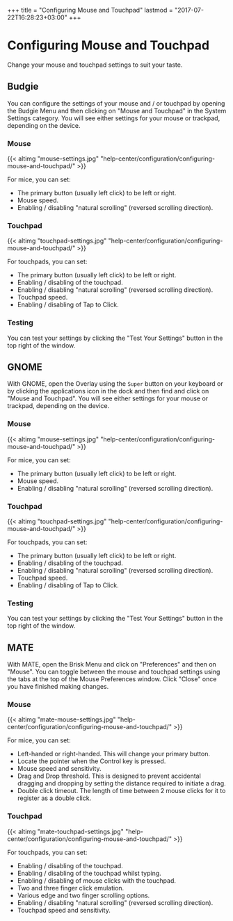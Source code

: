 +++
title = "Configuring Mouse and Touchpad"
lastmod = "2017-07-22T16:28:23+03:00"
+++
# Configuring Mouse and Touchpad

Change your mouse and touchpad settings to suit your taste.

## Budgie

You can configure the settings of your mouse and / or touchpad by opening the Budgie Menu and then clicking on "Mouse and Touchpad" in the System Settings category. You will see either settings for your mouse or trackpad, depending on the device.

### Mouse

{{< altimg "mouse-settings.jpg" "help-center/configuration/configuring-mouse-and-touchpad/" >}}

For mice, you can set:

- The primary button (usually left click) to be left or right.
- Mouse speed.
- Enabling / disabling "natural scrolling" (reversed scrolling direction).

### Touchpad

{{< altimg "touchpad-settings.jpg" "help-center/configuration/configuring-mouse-and-touchpad/" >}}

For touchpads, you can set:

- The primary button (usually left click) to be left or right.
- Enabling / disabling of the touchpad.
- Enabling / disabling "natural scrolling" (reversed scrolling direction).
- Touchpad speed.
- Enabling / disabling of Tap to Click.

### Testing

You can test your settings by clicking the "Test Your Settings" button in the top right of the window.

## GNOME

With GNOME, open the Overlay using the `Super` button on your keyboard or by clicking the applications icon in the dock and then find and click on "Mouse and Touchpad". You will see either settings for your mouse or trackpad, depending on the device.

### Mouse

{{< altimg "mouse-settings.jpg" "help-center/configuration/configuring-mouse-and-touchpad/" >}}

For mice, you can set:

- The primary button (usually left click) to be left or right.
- Mouse speed.
- Enabling / disabling "natural scrolling" (reversed scrolling direction).

### Touchpad

{{< altimg "touchpad-settings.jpg" "help-center/configuration/configuring-mouse-and-touchpad/" >}}

For touchpads, you can set:

- The primary button (usually left click) to be left or right.
- Enabling / disabling of the touchpad.
- Enabling / disabling "natural scrolling" (reversed scrolling direction).
- Touchpad speed.
- Enabling / disabling of Tap to Click.

### Testing

You can test your settings by clicking the "Test Your Settings" button in the top right of the window.

## MATE

With MATE, open the Brisk Menu and click on "Preferences" and then on "Mouse".  You can toggle between the mouse and touchpad settings using the tabs at the top of the Mouse Preferences window.  Click "Close" once you have finished making changes.

### Mouse

{{< altimg "mate-mouse-settings.jpg" "help-center/configuration/configuring-mouse-and-touchpad/" >}}

For mice, you can set:

- Left-handed or right-handed.  This will change your primary button.
- Locate the pointer when the Control key is pressed.
- Mouse speed and sensitivity.
- Drag and Drop threshold. This is designed to prevent accidental dragging and dropping by setting the distance required to initiate a drag.
- Double click timeout.  The length of time between 2 mouse clicks for it to register as a double click.

### Touchpad

{{< altimg "mate-touchpad-settings.jpg" "help-center/configuration/configuring-mouse-and-touchpad/" >}}

For touchpads, you can set:

- Enabling / disabling of the touchpad.
- Enabling / disabling of the touchpad whilst typing.
- Enabling / disabling of mouse clicks with the touchpad.
- Two and three finger click emulation.
- Various edge and two finger scrolling options.
- Enabling / disabling "natural scrolling" (reversed scrolling direction).
- Touchpad speed and sensitivity.

